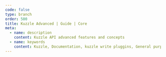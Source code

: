 ```yaml
---
code: false
type: branch
order: 500
title: Kuzzle Advanced | Guide | Core
meta:
  - name: description
    content: Kuzzle API advanced features and concepts
  - name: keywords
    content: Kuzzle, Documentation, kuzzle write pluggins, General purpose backend, opensource, advanced
---
```


<Redirect to="configuration" />


